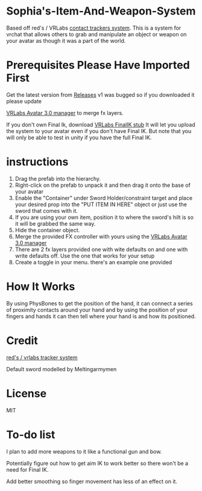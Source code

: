 # Sophia's-Item-And-Weapon-System
Based off red's / VRLabs [contact trackers system](https://github.com/VRLabs/Contact-Tracker). This is a system for vrchat that allows others to grab and manipulate an object or weapon on your avatar as though it was a part of the world.

# Prerequisites Please Have Imported First

Get the latest version from [Releases](https://github.com/sophia1000/Sophias-item-and-weapon-pickup-systems-for-vrchat/releases) v1 was bugged so if you downloaded it please update

[VRLabs Avatar 3.0 manager](https://github.com/VRLabs/Avatars-3.0-Manager) to merge fx layers.

If you don't own Final Ik, download [VRLabs FinalIK stub](https://github.com/VRLabs/Final-IK-Stub) It will let you upload the system to your avatar even if you don't have Final IK. But note that you will only be able to test in unity if you have the full Final IK.



# instructions

 1. Drag the prefab into the hierarchy.
 2. Right-click on the prefab to unpack it and then drag it onto the base of your avatar
 3. Enable the "Container" under Sword Holder/constraint target and place your desired prop into the "PUT ITEM IN HERE" object or just use the sword that comes with it.
 4. If you are using your own item, position it to where the sword's hilt is so it will be grabbed the same way.
 5. Hide the container object.
 6. Merge the provided FX controller with yours using the [VRLabs Avatar 3.0 manager](https://github.com/VRLabs/Avatars-3.0-Manager)
 7. There are 2 fx layers provided one with wite defaults on and one with write defaults off. Use the one that works for your setup
 8. Create a toggle in your menu. there's an example one provided

# How It Works
By using PhysBones to get the position of the hand, it can connect a series of proximity contacts around your hand and by using the position of your fingers and hands it can then tell where your hand is and how its positioned.

# Credit
[red's / vrlabs tracker system](https://github.com/VRLabs/Contact-Tracker)

Default sword modelled by Meltingarmymen

# License
MIT


# To-do list
I plan to add more weapons to it like a functional gun and bow.

Potentially figure out how to get aim IK to work better so there won't be a need for Final IK.

Add better smoothing so finger movement has less of an effect on it.
